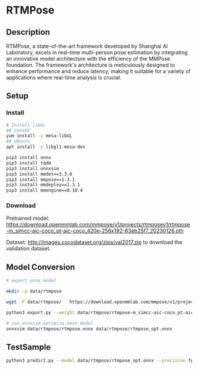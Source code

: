 # RTMPose

## Description

RTMPose, a state-of-the-art framework developed by Shanghai AI Laboratory, excels in real-time multi-person pose estimation by integrating an innovative model architecture with the efficiency of the MMPose foundation. The framework's architecture is meticulously designed to enhance performance and reduce latency, making it suitable for a variety of applications where real-time analysis is crucial.

## Setup

### Install

```bash
# Install libGL
## CentOS
yum install -y mesa-libGL
## Ubuntu
apt install -y libgl1-mesa-dev

pip3 install onnx
pip3 install tqdm
pip3 install onnxsim
pip3 install mmdet==3.3.0
pip3 install mmpose==1.3.1
pip3 install mmdeploy==1.3.1
pip3 install mmengine==0.10.4
```

### Download

Pretrained model: <https://download.openmmlab.com/mmpose/v1/projects/rtmposev1/rtmpose-m_simcc-aic-coco_pt-aic-coco_420e-256x192-63eb25f7_20230126.pth>

Dataset: <http://images.cocodataset.org/zips/val2017.zip> to download the validation dataset.

## Model Conversion

```bash
# export onnx model

mkdir -p data/rtmpose

wget -P data/rtmpose/   https://download.openmmlab.com/mmpose/v1/projects/rtmposev1/rtmpose-m_simcc-aic-coco_pt-aic-coco_420e-256x192-63eb25f7_20230126.pth

python3 export.py --weight data/rtmpose/rtmpose-m_simcc-aic-coco_pt-aic-coco_420e-256x192-63eb25f7_20230126.pth --cfg rtmpose-m_8xb256-420e_coco-256x192.py --input 1,3,256,192  --output data/rtmpose/rtmpose.onnx

# use onnxsim optimize onnx model
onnxsim data/rtmpose/rtmpose.onnx data/rtmpose/rtmpose_opt.onnx
```

## TestSample

```bash
python3 predict.py --model data/rtmpose/rtmpose_opt.onnx --precision fp16 --img_path demo/demo.jpg
```
